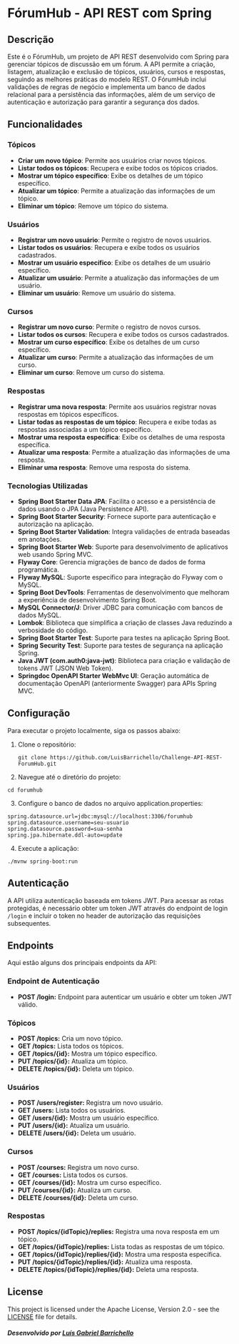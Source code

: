 # FórumHub - API REST com Spring

## Descrição

Este é o FórumHub, um projeto de API REST desenvolvido com Spring para gerenciar tópicos de discussão em um fórum. A API permite a criação, listagem, atualização e exclusão de tópicos, usuários, cursos e respostas, seguindo as melhores práticas do modelo REST. O FórumHub inclui validações de regras de negócio e implementa um banco de dados relacional para a persistência das informações, além de um serviço de autenticação e autorização para garantir a segurança dos dados.

## Funcionalidades

### Tópicos

- **Criar um novo tópico**: Permite aos usuários criar novos tópicos.
- **Listar todos os tópicos**: Recupera e exibe todos os tópicos criados.
- **Mostrar um tópico específico**: Exibe os detalhes de um tópico específico.
- **Atualizar um tópico**: Permite a atualização das informações de um tópico.
- **Eliminar um tópico**: Remove um tópico do sistema.

### Usuários

- **Registrar um novo usuário**: Permite o registro de novos usuários.
- **Listar todos os usuários**: Recupera e exibe todos os usuários cadastrados.
- **Mostrar um usuário específico**: Exibe os detalhes de um usuário específico.
- **Atualizar um usuário**: Permite a atualização das informações de um usuário.
- **Eliminar um usuário**: Remove um usuário do sistema.

### Cursos

- **Registrar um novo curso**: Permite o registro de novos cursos.
- **Listar todos os cursos**: Recupera e exibe todos os cursos cadastrados.
- **Mostrar um curso específico**: Exibe os detalhes de um curso específico.
- **Atualizar um curso**: Permite a atualização das informações de um curso.
- **Eliminar um curso**: Remove um curso do sistema.

### Respostas

- **Registrar uma nova resposta**: Permite aos usuários registrar novas respostas em tópicos específicos.
- **Listar todas as respostas de um tópico**: Recupera e exibe todas as respostas associadas a um tópico específico.
- **Mostrar uma resposta específica**: Exibe os detalhes de uma resposta específica.
- **Atualizar uma resposta**: Permite a atualização das informações de uma resposta.
- **Eliminar uma resposta**: Remove uma resposta do sistema.

### Tecnologias Utilizadas

- **Spring Boot Starter Data JPA**: Facilita o acesso e a persistência de dados usando o JPA (Java Persistence API).
- **Spring Boot Starter Security**: Fornece suporte para autenticação e autorização na aplicação.
- **Spring Boot Starter Validation**: Integra validações de entrada baseadas em anotações.
- **Spring Boot Starter Web**: Suporte para desenvolvimento de aplicativos web usando Spring MVC.
- **Flyway Core**: Gerencia migrações de banco de dados de forma programática.
- **Flyway MySQL**: Suporte específico para integração do Flyway com o MySQL.
- **Spring Boot DevTools**: Ferramentas de desenvolvimento que melhoram a experiência de desenvolvimento Spring Boot.
- **MySQL Connector/J**: Driver JDBC para comunicação com bancos de dados MySQL.
- **Lombok**: Biblioteca que simplifica a criação de classes Java reduzindo a verbosidade do código.
- **Spring Boot Starter Test**: Suporte para testes na aplicação Spring Boot.
- **Spring Security Test**: Suporte para testes de segurança na aplicação Spring.
- **Java JWT (com.auth0:java-jwt)**: Biblioteca para criação e validação de tokens JWT (JSON Web Token).
- **Springdoc OpenAPI Starter WebMvc UI**: Geração automática de documentação OpenAPI (anteriormente Swagger) para APIs Spring MVC.


## Configuração

 Para executar o projeto localmente, siga os passos abaixo:

1. Clone o repositório:

   `git clone https://github.com/LuisBarrichello/Challenge-API-REST-ForumHub.git`

2. Navegue até o diretório do projeto:

`cd forumhub`

3. Configure o banco de dados no arquivo application.properties:

```
spring.datasource.url=jdbc:mysql://localhost:3306/forumhub
spring.datasource.username=seu-usuario
spring.datasource.password=sua-senha
spring.jpa.hibernate.ddl-auto=update
```

4. Execute a aplicação:

`./mvnw spring-boot:run`

## Autenticação

A API utiliza autenticação baseada em tokens JWT. Para acessar as rotas protegidas, é necessário obter um token JWT através do endpoint de login `/login` e incluir o token no header de autorização das requisições subsequentes.

## Endpoints

Aqui estão alguns dos principais endpoints da API:

### Endpoint de Autenticação

- **POST /login:** Endpoint para autenticar um usuário e obter um token JWT válido.

### Tópicos

- **POST /topics:** Cria um novo tópico.
- **GET /topics:** Lista todos os tópicos.
- **GET /topics/{id}:** Mostra um tópico específico.
- **PUT /topics/{id}:** Atualiza um tópico.
- **DELETE /topics/{id}:** Deleta um tópico.

### Usuários

- **POST /users/register:** Registra um novo usuário.
- **GET /users:** Lista todos os usuários.
- **GET /users/{id}:** Mostra um usuário específico.
- **PUT /users/{id}:** Atualiza um usuário.
- **DELETE /users/{id}:** Deleta um usuário.

### Cursos

- **POST /courses:** Registra um novo curso.
- **GET /courses:** Lista todos os cursos.
- **GET /courses/{id}:** Mostra um curso específico.
- **PUT /courses/{id}:** Atualiza um curso.
- **DELETE /courses/{id}:** Deleta um curso.

### Respostas

- **POST /topics/{idTopic}/replies:** Registra uma nova resposta em um tópico.
- **GET /topics/{idTopic}/replies:** Lista todas as respostas de um tópico.
- **GET /topics/{idTopic}/replies/{id}:** Mostra uma resposta específica.
- **PUT /topics/{idTopic}/replies/{id}:** Atualiza uma resposta.
- **DELETE /topics/{idTopic}/replies/{id}:** Deleta uma resposta.

## License

This project is licensed under the Apache License, Version 2.0 - see the [LICENSE](LICENSE) file for details.

##### Desenvolvido por [Luís Gabriel Barrichello](https://www.linkedin.com/in/luisgabrielbarrichello/)
